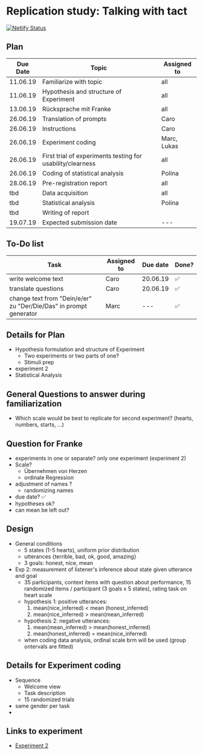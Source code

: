 # Replication study: Talking with tact
[![Netlify Status](https://api.netlify.com/api/v1/badges/17f3cca5-242b-4774-9e0f-f38add0725d8/deploy-status)](https://app.netlify.com/sites/pragmatics-exp/deploys)
## Plan
Due Date | Topic | Assigned to
-----|------|----
11.06.19 | Familiarize with topic | all
11.06.19 | Hypothesis and structure of Experiment | all
13.06.19 | Rücksprache mit Franke | all
26.06.19 | Translation of prompts | Caro
26.06.19 | Instructions | Caro
26.06.19 | Experiment coding | Marc, Lukas
26.06.19 | First trial of experiments testing for usability/clearness | all
26.06.19 | Coding of statistical analysis | Polina
28.06.19 | Pre-registration report | all
tbd | Data acquisition | all
tbd | Statistical analysis | Polina
tbd | Writing of report |
19.07.19 | Expected submission date | ---

## To-Do list
Task | Assigned to | Due date | Done?
----|------|-------|--------
write welcome text|Caro|20.06.19|:white_check_mark:
translate questions|Caro|20.06.19|:white_check_mark:
change text from "Dein/e/er" zu "Der/Die/Das" in prompt generator|Marc|---|✅

## Details for Plan
- Hypothesis formulation and structure of Experiment
  - Two experiments or two parts of one?
  - Stimuli prep
- experiment 2
- Statistical Analysis

## General Questions to answer during familiarization
- Which scale would be best to replicate for second experiment? (hearts, numbers, starts, ...)

## Question for Franke
- experiments in one or separate? only one experiment (experiment 2)
- Scale?
  - Übernehmen von Herzen
  - ordinale Regression
- adjustment of names ?
  - randomizing names
- due date? :white_check_mark:
- hypotheses ok?
- can mean be left out?

## Design
- General conditions
  - 5 states (1-5 hearts), uniform prior distribution
  - utterances {terrible, bad, ok, good, amazing}
  - 3 goals: honest, nice, mean
- Exp 2: measurement of listener's inference about state given utterance and goal
  - 35 participants, context items with question about performance, 15 randomized items / participant (3 goals x 5 states), rating task on heart scale
  - hypothesis 1: positive utterances:
    1. mean(nice_inferred) < mean (honest_inferred)
    2. mean(nice_inferred) > mean(mean_inferred)
  - hypothesis 2: negative utterances:
    1. mean(mean_inferred) > mean(honest_inferred)
    2. mean(honest_inferred) = mean(nice_inferred)
  - when coding data analysis, ordinal scale brm will be used (group ontervals are fitted)  

## Details for Experiment coding
- Sequence
  - Welcome view
  - Task description
  - 15 randomized trials
- same gender per task
-

## Links to experiment
- [Experiment 2](http://langcog.stanford.edu/expts/EJY/polgrice/L2_S/polgrice_L2_S.html)
